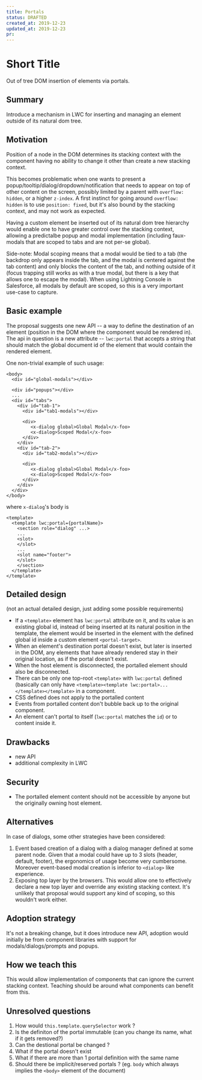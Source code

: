 ```yaml
---
title: Portals
status: DRAFTED
created_at: 2019-12-23
updated_at: 2019-12-23
pr:
---
```


# Short Title
Out of tree DOM insertion of elements via portals.

## Summary
Introduce a mechanism in LWC for inserting and managing an element outside of its natural dom tree.

## Motivation

Position of a node in the DOM determines its stacking context with the component having no 
ability to change it other than create a new stacking context. 

This becomes problematic when one wants to present a popup/tooltip/dialog/dropdown/notification that needs to appear on top of other content on the screen, possibly limited by a parent with `overflow: hidden`, or a higher `z-index`. A first instinct for going around `overflow: hidden` is to use `position: fixed`, but it's also bound by the stacking context, and may not work as expected.

Having a custom element be inserted out of its natural dom tree hierarchy would enable one to have greater control over the stacking context, allowing a predictalbe popup and modal implementation (including faux-modals that are scoped to tabs and are not per-se global).

Side-note: Modal scoping means that a modal would be tied to a tab (the backdrop only appears inside the tab, and the modal is centered against the tab content) and only blocks the content of the tab, and nothing outside of it (focus trapping still works as with a true modal, but there is a key that allows one to escape the modal). When using Lightning Console in Salesforce, all modals by default are scoped, so this is a very important use-case to capture.

## Basic example

The proposal suggests one new API -- a way to define the destination of an element (position in the DOM where the component would be rendered in). The api in question is a new attribute -- `lwc:portal` that accepts a string that should match the global document id of the element that would contain the rendered element.

One non-trivial example of such usage:

```xhtml
<body>
  <div id="global-modals"></div>

  <div id="popups"></div>
  ...
  <div id="tabs">
    <div id="tab-1">
      <div id="tab1-modals"></div>

      <div>
         <x-dialog global>Global Modal</x-foo>
         <x-dialog>Scoped Modal</x-foo>
      </div>  
    </div>  
    <div id="tab-2">
      <div id="tab2-modals"></div>

      <div>
         <x-dialog global>Global Modal</x-foo>
         <x-dialog>Scoped Modal</x-foo>
      </div>  
    </div>  
  </div>
</body>
```
where `x-dialog`'s body is
```
<template>
  <template lwc:portal={portalName}>
    <section role="dialog" ...>
    ...
    <slot>
    </slot>
    ...
    <slot name="footer">
    </slot>
    </section>
  </template>
</template>
```

## Detailed design

(not an actual detailed design, just adding some possible requirements)

- If a `<template>` element has `lwc:portal` attribute on it, and its value is an existing global id, instead of being inserted at its natural position in the template, the element would be inserted in the element with the defined global id inside a custom element `<portal-target>`.
- When an element's destination portal doesn't exist, but later is inserted in the DOM, any elements that have already rendered stay in their original location, as if the portal doesn't exist.
- When the host element is disconnected, the portalled element should also be disconnected. 
- There can be only one top-root `<template>` with `lwc:portal` defined (basically can only have `<template><template lwc:portal>...</template></template>` in a component. 
- CSS defined does not apply to the portalled content
- Events from portalled content don't bubble back up to the original component.
- An element can't portal to itself (`lwc:portal` matches the `id`) or to content inside it.


## Drawbacks

- new API
- additional complexity in LWC

## Security

- The portalled element content should not be accessible by anyone but the originally owning host element.

## Alternatives

In case of dialogs, some other strategies have been considered:
1. Event based creation of a dialog with a dialog manager defined at some parent node. 
Given that a modal could have up to 3 slots (header, default, footer), the ergonomics of usage become very cumbersome.
Moreover event-based modal creation is inferior to `<dialog>` like experience.
2. Exposing top layer by the browsers. This would allow one to effectively declare a new top layer and override any 
existing stacking context. It's unlikely that proposal would support any kind of scoping, so this wouldn't work either.

## Adoption strategy

It's not a breaking change, but it does introduce new API, adoption would initially be from component libraries with
support for modals/dialogs/prompts and popups.

## How we teach this

This would allow implementation of components that can ignore the current stacking context. Teaching should be around what components can benefit from this.

## Unresolved questions

1. How would `this.template.querySelector` work ?
2. Is the definiton of the portal immutable (can you change its name, what if it gets removed?)
3. Can the destional portal be changed ?
4. What if the portal doesn't exist
5. What if there are more than 1 portal definition with the same name
6. Should there be implicit/reserved portals ? (eg. `body` which always implies the `<body>` element of the document) 
